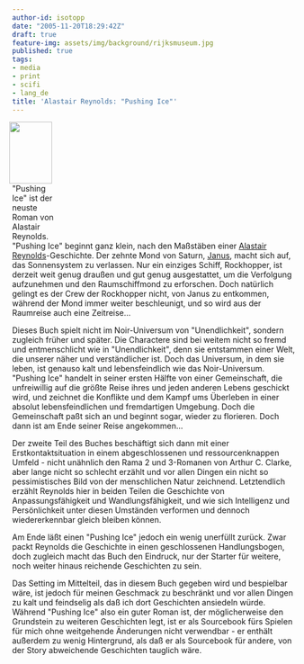 ```yaml
---
author-id: isotopp
date: "2005-11-20T18:29:42Z"
draft: true
feature-img: assets/img/background/rijksmuseum.jpg
published: true
tags:
- media
- print
- scifi
- lang_de
title: 'Alastair Reynolds: "Pushing Ice"'
---
```

<div class="serendipity_imageComment_right" style="width: 76px"><div class="serendipity_imageComment_img"><a href='/uploads/pushing_ice.jpg'><img width='76' height='110' border='0' hspace='5' align='right' src='/uploads/pushing_ice.serendipityThumb.jpg' alt='' /></a></div><div class="serendipity_imageComment_txt">"Pushing Ice" ist der neuste Roman von Alastair Reynolds.</div></div> "Pushing Ice" beginnt ganz klein, nach den Maßstäben einer <a href="http://blog.koehntopp.de/archives/615-Alastair-Reynolds.html">Alastair Reynolds</a>-Geschichte. Der zehnte Mond von Saturn, <a href="http://en.wikipedia.org/wiki/Janus_(moon)">Janus</a>, macht sich auf, das Sonnensystem zu verlassen. Nur ein einziges Schiff, Rockhopper, ist derzeit weit genug draußen und gut genug ausgestattet, um die Verfolgung aufzunehmen und den Raumschiffmond zu erforschen. Doch natürlich gelingt es der Crew der Rockhopper nicht, von Janus zu entkommen, während der Mond immer weiter beschleunigt, und so wird aus der Raumreise auch eine Zeitreise...

Dieses Buch spielt nicht im Noir-Universum von "Unendlichkeit", sondern zugleich früher und später. Die Charactere sind bei weitem nicht so fremd und entmenschlicht wie in "Unendlichkeit", denn sie entstammen einer Welt, die unserer näher und verständlicher ist. Doch das Universum, in dem sie leben, ist genauso kalt und lebensfeindlich wie das Noir-Universum. "Pushing Ice" handelt in seiner ersten Hälfte von einer Gemeinschaft, die unfreiwillig auf die größte Reise ihres und jeden anderen Lebens geschickt wird, und zeichnet die Konflikte und dem Kampf ums Überleben in einer absolut lebensfeindlichen und fremdartigen Umgebung. Doch die Gemeinschaft paßt sich an und beginnt sogar, wieder zu florieren. Doch dann ist am Ende seiner Reise angekommen...<br clear='all' />

Der zweite Teil des Buches beschäftigt sich dann mit einer Erstkontaktsituation in einem abgeschlossenen und ressourcenknappen Umfeld - nicht unähnlich den Rama 2 und 3-Romanen von Arthur C. Clarke, aber lange nicht so schlecht erzählt und vor allen Dingen ein nicht so pessimistisches Bild von der menschlichen Natur zeichnend. Letztendlich erzählt Reynolds hier in beiden Teilen die Geschichte von Anpassungsfähigkeit und Wandlungsfähigkeit, und wie sich Intelligenz und Persönlichkeit unter diesen Umständen verformen und dennoch wiedererkennbar gleich bleiben können.

Am Ende läßt einen "Pushing Ice" jedoch ein wenig unerfüllt zurück. Zwar packt Reynolds die Geschichte in einen geschlossenen Handlungsbogen, doch zugleich macht das Buch den Eindruck, nur der Starter für weitere, noch weiter hinaus reichende Geschichten zu sein. 

Das Setting im Mittelteil, das in diesem Buch gegeben wird und bespielbar wäre, ist jedoch für meinen Geschmack zu beschränkt und vor allen Dingen zu kalt und feindselig als daß ich dort Geschichten ansiedeln würde. Während "Pushing Ice" also ein guter Roman ist, der möglicherweise den Grundstein zu weiteren Geschichten legt, ist er als Sourcebook fürs Spielen für mich ohne weitgehende Änderungen nicht verwendbar - er enthält außerdem zu wenig Hintergrund, als daß er als Sourcebook für andere, von der Story abweichende Geschichten tauglich wäre.

